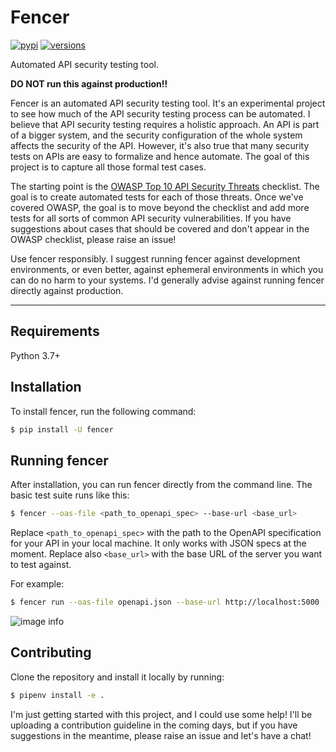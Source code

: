 # Fencer

[![pypi](https://img.shields.io/pypi/v/fencer.svg)](https://pypi.python.org/pypi/fencer)
[![versions](https://img.shields.io/pypi/pyversions/fencer.svg)](https://github.com/abunuwas/fencer)

Automated API security testing tool. 

**DO NOT run this against production!!**

Fencer is an automated API security testing tool. It's an experimental project to see how much of the API
security testing process can be automated. I believe that API security testing requires a holistic approach. 
An API is part of a bigger system, and the security configuration of the whole system affects the security of 
the API. However, it's also true that many security tests on APIs are easy to formalize and hence automate. The 
goal of this project is to capture all those formal test cases.

The starting point is the [OWASP Top 10 API Security Threats](https://owasp.org/www-project-api-security/) 
checklist. The goal is to create automated tests for each of those threats. Once we've covered OWASP, the goal
is to move beyond the checklist and add more tests for all sorts of common API security vulnerabilities. If you 
have suggestions about cases that should be covered and don't appear in the OWASP checklist, please raise an issue!

Use fencer responsibly. I suggest running fencer against development environments, or even better, against 
ephemeral environments in which you can do no harm to your systems. I'd generally advise against running fencer 
directly against production.  

---

## Requirements

Python 3.7+

## Installation

To install fencer, run the following command: 

```bash
$ pip install -U fencer
```

## Running fencer

After installation, you can run fencer directly from the command line. The basic test suite runs like this:

```bash
$ fencer --oas-file <path_to_openapi_spec> --base-url <base_url>
```

Replace `<path_to_openapi_spec>` with the path to the OpenAPI specification for your API in your local machine.
It only works with JSON specs at the moment. Replace also `<base_url>` with the base URL of the server you want
to test against.

For example:

```bash
$ fencer run --oas-file openapi.json --base-url http://localhost:5000
```

![image info](img/fencer_demo.gif)

## Contributing

Clone the repository and install it locally by running:

```bash
$ pipenv install -e .
```

I'm just getting started with this project, and I could use some help! I'll be uploading a contribution guideline
in the coming days, but if you have suggestions in the meantime, please raise an issue and let's have a chat!
